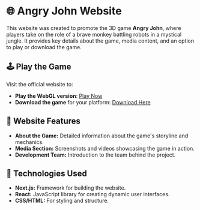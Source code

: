 # 🌐 Angry John Website

This website was created to promote the 3D game **Angry John**, where players take on the role of a brave monkey battling robots in a mystical jungle. It provides key details about the game, media content, and an option to play or download the game.

## 🕹️ Play the Game

Visit the official website to:
- **Play the WebGL version**: [Play Now](https://angry-john.vercel.app/)
- **Download the game** for your platform: [Download Here](https://drive.usercontent.google.com/download?id=1jCPcqxp651h3_S37O7Idj8s5RjJ0KaOM&export=download&authuser=0)

## 🎨 Website Features

- **About the Game:** Detailed information about the game's storyline and mechanics.
- **Media Section:** Screenshots and videos showcasing the game in action.
- **Development Team:** Introduction to the team behind the project.

## 🔨 Technologies Used

- **Next.js:** Framework for building the website.
- **React:** JavaScript library for creating dynamic user interfaces.
- **CSS/HTML:** For styling and structure.
